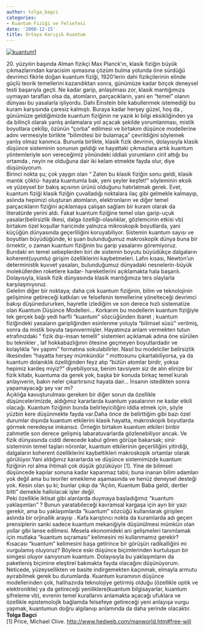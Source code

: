 ```yaml
---
author: tolga_bagci
categories:
- Kuantum Fiziği ve Felsefesi
date: '2008-12-15'
title: Ortaya Karışık Kuantum
---
```


[![](http://46.137.161.244/wp-content/uploads/2008/12/kuantum1-300x226.jpg "kuantum1")](http://46.137.161.244/wp-content/uploads/2008/12/kuantum1.jpg)

20\. yüzyılın başında Alman fizikçi Max Planck’ın, klasik fiziğin büyük çıkmazlarından karacisim ışımasına çözüm bulma yolunda öne sürdüğü devrimci fikirle doğan kuantum fiziği, 1920’lerin dahi fizikçilerinin elinde güçlü teorik temellerini kazandıktan sonra, günümüze kadar birçok deneysel testi başarıyla geçti. Ne kadar garip, anlaşılması zor, klasik mantığımıza uymayan tarafları olsa da, atomların, parçacıkların, yani en “temel” olanın dünyası bu yasalarla işliyordu. Dahi Einstein bile kabullenmek istemediği bu kuram karşısında çaresiz kalmıştı. Buraya kadar herşey güzel, hoş da , günümüze geldiğimizde kuantum fiziğinin ne yazık ki bilgi eksikliğinden ya da bilinçli olarak yanlış anlamalara yol açacak şekilde yorumlanması, mistik boyutlara çekilip, özünün “çorba” edilmesi ve birtakım düşünce modellerine adını vermesiyle birlikte “bilimötesi bir bulamaça” çevrildiğini söylemek yanlış olmaz kanımca. Bununla birlikte, klasik fizik devrinin, dolayısıyla klasik düşünce sisteminin sonunun geldiği ve hayattaki çıkmazlara artık kuantum yöntemleriyle son vereceğimiz yönündeki iddialı yorumların cirit attığı bu ortamda , neyin ne olduğuna dair iki kelam etmekte fayda olur, diye düşünüyorum.  
Birinci nokta şu; çok yaygın olan “ Zaten bu klasik fiziğin sonu geldi, klasik mantık çöktü- hayata kuantumla bak, yeni şeyler keşfet!” söyleminin eksik ve yüzeysel bir bakış açısının ürünü olduğunu hatırlatmak gerek. Evet, kuantum fiziği klasik fiziğin çuvalladığı noktalara ilaç gibi gelmekle kalmayıp, aslında hepimizi oluşturan atomların, elektronların ve diğer temel parçacıkların fiziğini açıklamaya çalışan sağlam bir kuram olarak da literatürde yerini aldı. Fakat kuantum fiziğine temel olan garip-uçuk yasalar(belirsizlik ilkesi, dalga özelliği-olasılıklar, gözlemcinin etkisi vb) birtakım özel koşullar haricinde yalnızca mikroskopik boyutlarda, yani küçüğün dünyasında geçerliliğini koruyabiliyor. Sistemin kuantum sayısı ve boyutları büyüdüğünde, ki şuan bulunduğumuz makroskopik dünya buna bir örnektir, o zaman kuantum fiziğinin bu garip yasalarını göremiyoruz. Bundaki en temel sebeplerden biri de sistemin boyutu büyüdükçe dalgaların koherent(uyumlu) girişim özelliklerini kaybetmeleri. Lafın kısası, Newton’un deterministik kuvvet yasaları, bulunduğumuz dünyadaki nesnelerin-büyük moleküllerden roketlere kadar- hareketlerini açıklamakta hala başarılı. Dolayısıyla, klasik fizik dünyasında klasik mantığımıza ters olaylarla karşılaşmıyoruz.  
Gelelim diğer bir noktaya; daha çok kuantum fiziğinin, bilim ve teknolojinin gelişimine getireceği katkıları ve felsefenin temellerine yönelteceği devrimci bakışı düşünedururken, hayretle izlediğim ve son derece hızlı sistematize olan Kuantum Düşünce Modelleri… Korkarım bu modellerin kuantum fiziğiyle tek gerçek bağı yedi harfli “kuantum” sözcüğünden ibaret ; kuantum fiziğindeki yasaların garipliğinden esinlenme yoluyla “bilimsel süsü” verilmiş, sonra da mistik boyuta taşınıvermişler. Hayatınıza anlam vermekten tutun etrafınızdaki ” fizik dışı-insan temelli” sistemleri açıklamak adına öne sürülen bu teknikler , laf hokkabazlığının ötesine geçmeyen boyutlardadır ve kolaylıkla “ev yapımı” formatına sokulabilirler. Nasıl bu modelciler belirsizlik ilkesinden “hayatta herşey mümkündür “ mottosunu çıkartabiliyorsa, ya da kuantum dolanıklık özelliğinden feyz alıp “bütün atomlar birdir, yoksa hepimiz kardeş miyiz?” diyebiliyorsa, benim tavsiyem siz de alın elinize bir fizik kitabı, kuantuma da gerek yok, başka bir konuda birkaç temel kuralı anlayıverin, bakın neler çıkartırsınız hayata dair… İnsanın istedikten sonra yapamayacağı şey var mı?  
Açıklığa kavuşturulması gereken bir diğer sorun da özellikle düşüncelerimizde, aldığımız kararlarda kuantum yasalarının ne kadar etkili olacağı. Kuantum fiziğinin bunda belirleyiciliğini iddia etmek için, şöyle yüzbin kere düşünmekte fayda var.Daha önce de belirttiğim gibi bazı özel durumlar dışında kuantum etkilerini klasik hayatta, makroskopik boyutlarda görmek neredeyse imkansız. Örneğin birtakım kuantum etkileri binbir zahmetle son derece gelişmiş labaratuvarlarda gözlenebiliyor ancak. Ve fizik dünyasında ciddi derecede kabul gören görüşe bakarsak; sinir sisteminin temel taşları nöronlar, kuantum etkilerinin geçerliliğini yitirdiği, dalgaların koherent özelliklerini kaybettikleri makroskopik ortamlar olarak görülüyor.Yani aldığımız kararlarda ve düşünce sistemimizde kuantum fiziğinin rol alma ihtimali çok düşük gözüküyor \[1\]. Yine de bilimsel düşüncede kapılar sonuna kadar kapanmaz tabii; buna inanan bilim adamları yok değil ama bu teoriler emekleme aşamasında ve henüz deneysel desteği yok. Kesin olan şu ki; bunlar çıkıp da “Açılın, Kuantum Baba geldi, dertler bitti” demekle hallolacak işler değil.  
Peki özellikle iktisat gibi alanlarda duymaya başladığımız “kuantum yaklaşımları” ? Bunun yaratabileceği kavramsal kargaşa için ayrı bir yazı gerekir, ama bu yaklaşımlarda “kuantum” sözcüğü kullanılarak girişilen aslında bir orjinallik arayışı . Kafa karıştırıcı nokta da kuramlarda adı geçen prensiplerin sanki sadece kuantum mekaniğiyle düşünülmesi mümkün olan yollar gibi lanse edilmesi. Mesela ekonomideki ani gelişmeleri tanımlamak için mutlaka “kuantum sıçraması” kelimesini mi kullanmamız gerekir? Kısacası “kuantum” kelimesini başa getirince bir görüşün radikalliğini mi vurgulamış oluyoruz? Böylece eski düşünce biçimlerinden kurtuluşun bir simgesi oluyor sanıyorum kuantum. Dolayısıyla bu yaklaşımların da paketleniş biçimine eleştirel bakmakta fayda olacağını düşünüyorum.  
Neticede, yüzeysellikten ve basite indirgemekten kaçınmak, elmayla armutu ayırabilmek gerek bu durumlarda. Kuantum kuramının düşünce modellerinden çok, halihazırda teknolojiye getirmiş olduğu (özellikle optik ve elektronikte) ya da getireceği yeniliklere(kuantum bilgisayarlar, kuantum şifreleme vb), evrenin temel kurallarını anlamakta açacağı ufuklara ve özellikle epistemolojik bağlamda felsefeye getireceği yeni anlayışa vurgu yapmak, kuantumun doğru algılanışı anlamında da daha yerinde olacaktır.  
**Tolga Bagci**  
\[1\] Price, Michael Clive. <http://www.hedweb.com/manworld.htm#free-will>